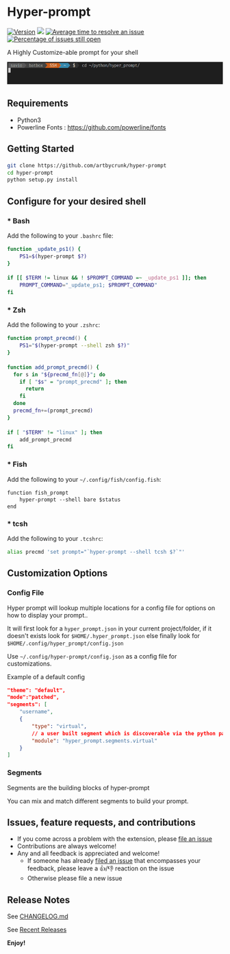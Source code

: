 # Hyper-prompt

[![Version](https://img.shields.io/badge/version-1.0.1-green.svg)]()
[![](https://img.shields.io/badge/TWITTER-%40artbycrunk-blue.svg?logo=twitter&style=flat)](https://twitter.com/artbycrunk)
[![Average time to resolve an issue](https://isitmaintained.com/badge/resolution/artbycrunk/hyper-prompt.svg)](https://isitmaintained.com/project/artbycrunk/hyper-prompt "Average time to resolve an issue")
[![Percentage of issues still open](https://isitmaintained.com/badge/open/artbycrunk/hyper-prompt.svg)](https://isitmaintained.com/project/artbycrunk/hyper-prompt "Percentage of issues still open")

A Highly Customize-able prompt for your shell

![header](images/header.gif)

## Requirements

- Python3
- Powerline Fonts : https://github.com/powerline/fonts

## Getting Started

```bash
git clone https://github.com/artbycrunk/hyper-prompt
cd hyper-prompt
python setup.py install
```

## Configure for your desired shell

### * Bash

Add the following to your `.bashrc` file:

```bash
function _update_ps1() {
    PS1=$(hyper-prompt $?)
}

if [[ $TERM != linux && ! $PROMPT_COMMAND =~ _update_ps1 ]]; then
    PROMPT_COMMAND="_update_ps1; $PROMPT_COMMAND"
fi
```

### * Zsh

Add the following to your `.zshrc`:

```zsh
function prompt_precmd() {
    PS1="$(hyper-prompt --shell zsh $?)"
}

function add_prompt_precmd() {
  for s in "${precmd_fn[@]}"; do
    if [ "$s" = "prompt_precmd" ]; then
      return
    fi
  done
  precmd_fn+=(prompt_precmd)
}

if [ "$TERM" != "linux" ]; then
    add_prompt_precmd
fi
```

### * Fish

Add the following to your `~/.config/fish/config.fish`:

```shell
function fish_prompt
    hyper-prompt --shell bare $status
end
```

### * tcsh

Add the following to your `.tcshrc`:

```bash
alias precmd 'set prompt="`hyper-prompt --shell tcsh $?`"'
```

## Customization Options

### Config File

Hyper prompt will lookup multiple locations for a config file for options on how to display your prompt..

It will first look for a `hyper_prompt.json` in your current project/folder, if it doesn't exists look for `$HOME/.hyper_prompt.json` else finally look for `$HOME/.config/hyper_prompt/config.json`

Use `~/.config/hyper-prompt/config.json` as a config file for customizations.

Example of a default config
```json
"theme": "default",
"mode":"patched",
"segments": [
    "username",
    {
        "type": "virtual",
        // a user built segment which is discoverable via the python path
        "module": "hyper_prompt.segments.virtual"
    }
]
```

### Segments

Segments are the building blocks of hyper-prompt

You can mix and match different segments to build your prompt.


## Issues, feature requests, and contributions

* If you come across a problem with the extension, please [file an issue](https://github.com/artbycrunk/hyper-prompt/issues/new)
* Contributions are always welcome!
* Any and all feedback is appreciated and welcome!
  - If someone has already [filed an issue](https://github.com/artbycrunk/hyper-prompt/issues) that encompasses your feedback, please leave a 👍/👎 reaction on the issue
  - Otherwise please file a new issue

## Release Notes

See [CHANGELOG.md](./CHANGELOG.md)

See [Recent Releases](https://github.com/artbycrunk/hyper-prompt/releases)

**Enjoy!**

